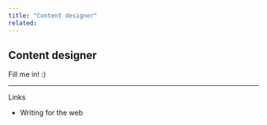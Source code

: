```yaml
---
title: "Content designer"
related:
---
```


## Content designer

Fill me in! :)

---

Links

- Writing for the web
